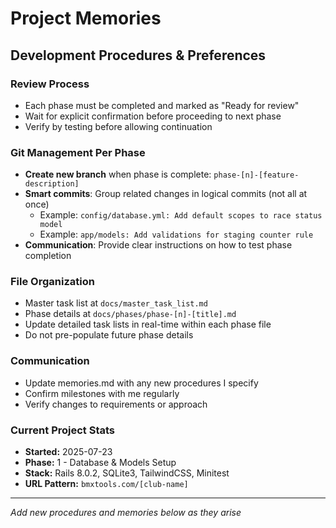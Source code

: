 # Project Memories

## Development Procedures & Preferences

### Review Process
- Each phase must be completed and marked as "Ready for review"
- Wait for explicit confirmation before proceeding to next phase
- Verify by testing before allowing continuation

### Git Management Per Phase
- **Create new branch** when phase is complete: `phase-[n]-[feature-description]`
- **Smart commits**: Group related changes in logical commits (not all at once)
  - Example: `config/database.yml: Add default scopes to race status model`
  - Example: `app/models: Add validations for staging counter rule`
- **Communication**: Provide clear instructions on how to test phase completion

### File Organization
- Master task list at `docs/master_task_list.md`
- Phase details at `docs/phases/phase-[n]-[title].md`
- Update detailed task lists in real-time within each phase file
- Do not pre-populate future phase details

### Communication
- Update memories.md with any new procedures I specify
- Confirm milestones with me regularly
- Verify changes to requirements or approach

### Current Project Stats
- **Started:** 2025-07-23
- **Phase:** 1 - Database & Models Setup
- **Stack:** Rails 8.0.2, SQLite3, TailwindCSS, Minitest
- **URL Pattern:** `bmxtools.com/[club-name]`

---
*Add new procedures and memories below as they arise*
